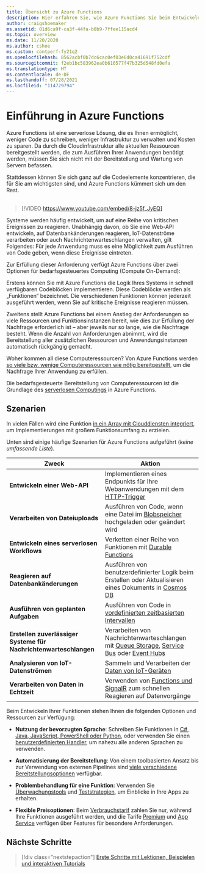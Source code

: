 ```yaml
---
title: Übersicht zu Azure Functions
description: Hier erfahren Sie, wie Azure Functions Sie beim Entwickeln robuster serverloser Apps unterstützen kann.
author: craigshoemaker
ms.assetid: 01d6ca9f-ca3f-44fa-b0b9-7ffee115acd4
ms.topic: overview
ms.date: 11/20/2020
ms.author: cshoe
ms.custom: contperf-fy21q2
ms.openlocfilehash: 8562acbf0b7dc6cac0ef03e6d0ca41691f752cdf
ms.sourcegitcommit: f2eb1bc583962ea0b616577f47b325d548fd0efa
ms.translationtype: HT
ms.contentlocale: de-DE
ms.lasthandoff: 07/28/2021
ms.locfileid: "114729794"
---
```

# <a name="introduction-to-azure-functions"></a>Einführung in Azure Functions

Azure Functions ist eine serverlose Lösung, die es Ihnen ermöglicht, weniger Code zu schreiben, weniger Infrastruktur zu verwalten und Kosten zu sparen. Da durch die Cloudinfrastruktur alle aktuellen Ressourcen bereitgestellt werden, die zum Ausführen Ihrer Anwendungen benötigt werden, müssen Sie sich nicht mit der Bereitstellung und Wartung von Servern befassen.

Stattdessen können Sie sich ganz auf die Codeelemente konzentrieren, die für Sie am wichtigsten sind, und Azure Functions kümmert sich um den Rest.<br /><br />

> [!VIDEO https://www.youtube.com/embed/8-jz5f_JyEQ]

Systeme werden häufig entwickelt, um auf eine Reihe von kritischen Ereignissen zu reagieren. Unabhängig davon, ob Sie eine Web-API entwickeln, auf Datenbankänderungen reagieren, IoT-Datenströme verarbeiten oder auch Nachrichtenwarteschlangen verwalten, gilt Folgendes: Für jede Anwendung muss es eine Möglichkeit zum Ausführen von Code geben, wenn diese Ereignisse eintreten.

Zur Erfüllung dieser Anforderung verfügt Azure Functions über zwei Optionen für bedarfsgesteuertes Computing (Compute On-Demand):

Erstens können Sie mit Azure Functions die Logik Ihres Systems in schnell verfügbaren Codeblöcken implementieren. Diese Codeblöcke werden als „Funktionen“ bezeichnet. Die verschiedenen Funktionen können jederzeit ausgeführt werden, wenn Sie auf kritische Ereignisse reagieren müssen.

Zweitens stellt Azure Functions bei einem Anstieg der Anforderungen so viele Ressourcen und Funktionsinstanzen bereit, wie dies zur Erfüllung der Nachfrage erforderlich ist – aber jeweils nur so lange, wie die Nachfrage besteht. Wenn die Anzahl von Anforderungen abnimmt, wird die Bereitstellung aller zusätzlichen Ressourcen und Anwendungsinstanzen automatisch rückgängig gemacht.

Woher kommen all diese Computeressourcen? Von Azure Functions werden [so viele bzw. wenige Computeressourcen wie nötig bereitgestellt](./functions-scale.md), um die Nachfrage Ihrer Anwendung zu erfüllen.

Die bedarfsgesteuerte Bereitstellung von Computeressourcen ist die Grundlage des [serverlosen Computings](https://azure.microsoft.com/solutions/serverless/) in Azure Functions.

## <a name="scenarios"></a>Szenarien

In vielen Fällen wird eine Funktion [in ein Array mit Clouddiensten integriert](./functions-triggers-bindings.md), um Implementierungen mit großem Funktionsumfang zu erzielen.

Unten sind einige häufige Szenarien für Azure Functions aufgeführt (_keine umfassende Liste_).

| Zweck | Aktion |
| --- | --- |
| **Entwickeln einer Web-API** | Implementieren eines Endpunkts für Ihre Webanwendungen mit dem [HTTP-Trigger](./functions-bindings-http-webhook.md) |
| **Verarbeiten von Dateiuploads** | Ausführen von Code, wenn eine Datei im [Blobspeicher](./functions-bindings-storage-blob.md) hochgeladen oder geändert wird |
| **Entwickeln eines serverlosen Workflows** | Verketten einer Reihe von Funktionen mit [Durable Functions](./durable/durable-functions-overview.md) |
| **Reagieren auf Datenbankänderungen** | Ausführen von benutzerdefinierter Logik beim Erstellen oder Aktualisieren eines Dokuments in [Cosmos DB](./functions-bindings-cosmosdb-v2.md) |
| **Ausführen von geplanten Aufgaben** | Ausführen von Code in [vordefinierten zeitbasierten Intervallen](./functions-bindings-timer.md) |
| **Erstellen zuverlässiger Systeme für Nachrichtenwarteschlangen** | Verarbeiten von Nachrichtenwarteschlangen mit [Queue Storage](./functions-bindings-storage-queue.md), [Service Bus](./functions-bindings-service-bus.md) oder [Event Hubs](./functions-bindings-event-hubs.md) |
| **Analysieren von IoT-Datenströmen** | Sammeln und Verarbeiten der [Daten von IoT-Geräten](./functions-bindings-event-iot.md) |
| **Verarbeiten von Daten in Echtzeit** | Verwenden von [Functions und SignalR](./functions-bindings-signalr-service.md) zum schnellen Reagieren auf Datenvorgänge |

Beim Entwickeln Ihrer Funktionen stehen Ihnen die folgenden Optionen und Ressourcen zur Verfügung:

- **Nutzung der bevorzugten Sprache**: Schreiben Sie Funktionen in [C#, Java, JavaScript, PowerShell oder Python](./supported-languages.md), oder verwenden Sie einen [benutzerdefinierten Handler](./functions-custom-handlers.md), um nahezu alle anderen Sprachen zu verwenden.

- **Automatisierung der Bereitstellung**: Von einem toolbasierten Ansatz bis zur Verwendung von externen Pipelines sind [viele verschiedene Bereitstellungsoptionen](./functions-deployment-technologies.md) verfügbar.

- **Problembehandlung für eine Funktion**: Verwenden Sie [Überwachungstools](./functions-monitoring.md) und [Teststrategien](./functions-test-a-function.md), um Einblicke in Ihre Apps zu erhalten.

- **Flexible Preisoptionen**: Beim [Verbrauchstarif](./pricing.md) zahlen Sie nur, während Ihre Funktionen ausgeführt werden, und die Tarife [Premium](./pricing.md) und [App Service](./pricing.md) verfügen über Features für besondere Anforderungen.

## <a name="next-steps"></a>Nächste Schritte

> [!div class="nextstepaction"]
> [Erste Schritte mit Lektionen, Beispielen und interaktiven Tutorials](./functions-get-started.md)
